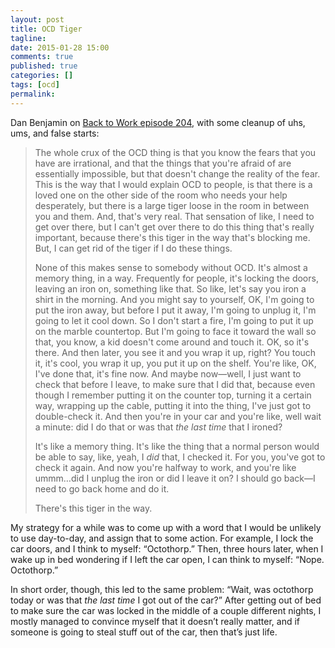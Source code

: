 ```yaml
---
layout: post
title: OCD Tiger
tagline:
date: 2015-01-28 15:00
comments: true
published: true
categories: []
tags: [ocd]
permalink:
---
```

Dan Benjamin on [Back to Work episode 204](http://5by5.tv/b2w/204), with some cleanup of uhs, ums, and false starts:

> The whole crux of the OCD thing is that you know the fears that you have are irrational, and that the things that you're afraid of are essentially impossible, but that doesn't change the reality of the fear. This is the way that I would explain OCD to people, is that there is a loved one on the other side of the room who needs your help desperately, but there is a large tiger loose in the room in between you and them. And, that's very real. That sensation of like, I need to get over there, but I can't get over there to do this thing that's really important, because there's this tiger in the way that's blocking me. But, I can get rid of the tiger if I do these things.
>
> None of this makes sense to somebody without OCD. It's almost a memory thing, in a way. Frequently for people, it's locking the doors, leaving an iron on, something like that. So like, let's say you iron a shirt in the morning. And you might say to yourself, OK, I'm going to put the iron away, but before I put it away, I'm going to unplug it, I'm going to let it cool down. So I don't start a fire, I'm going to put it up on the marble countertop. But I'm going to face it toward the wall so that, you know, a kid doesn't come around and touch it. OK, so it's there. And then later, you see it and you wrap it up, right? You touch it, it's cool, you wrap it up, you put it up on the shelf. You're like, OK, I've done that, it's fine now. And maybe now—well, I just want to check that before I leave, to make sure that I did that, because even though I remember putting it on the counter top, turning it a certain way, wrapping up the cable, putting it into the thing, I've just got to double-check it. And then you're in your car and you're like, well wait a minute: did I do that or was that *the last time* that I ironed?
>
> It's like a memory thing. It's like the thing that a normal person would be able to say, like, yeah, I *did* that, I checked it. For you, you've got to check it again. And now you're halfway to work, and you're like ummm…did I unplug the iron or did I leave it on? I should go back—I need to go back home and do it.
>
> There's this tiger in the way.

My strategy for a while was to come up with a word that I would be unlikely to use day-to-day, and assign that to some action. For example, I lock the car doors, and I think to myself: “Octothorp.” Then, three hours later, when I wake up in bed wondering if I left the car open, I can think to myself: “Nope. Octothorp.”

In short order, though, this led to the same problem: “Wait, was octothorp today or was that *the last time* I got out of the car?” After getting out of bed to make sure the car was locked in the middle of a couple different nights, I mostly managed to convince myself that it doesn’t really matter, and if someone is going to steal stuff out of the car, then that’s just life.